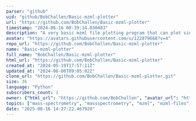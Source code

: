 ```yaml
---
parser: "github"
uid: "github/BobChallen/Basic-mzml-plotter"
url: "https://github.com/BobChallen/Basic-mzml-plotter"
timestamp: "2024-06-16 00:39:14.030483"
description: "A very basic mzml file plotting program that can plot single scans, merge all scans from a file, plot the TIC, and plot an EIC of a chosen m/z value."
avatar: "https://avatars.githubusercontent.com/u/122879668?v=4"
repo_url: "https://github.com/BobChallen/Basic-mzml-plotter"
name: "Basic-mzml-plotter"
full_name: "BobChallen/Basic-mzml-plotter"
html_url: "https://github.com/BobChallen/Basic-mzml-plotter"
created_at: "2024-05-19T17:57:11Z"
updated_at: "2024-06-06T09:05:02Z"
clone_url: "https://github.com/BobChallen/Basic-mzml-plotter.git"
size: 36
language: "Python"
subscribers_count: 1
owner: {"html_url": "https://github.com/BobChallen", "avatar_url": "https://avatars.githubusercontent.com/u/122879668?v=4", "login": "BobChallen", "type": "User"}
topics: ["mass-spectrometry", "massspectrometry", "mzml", "mzml-files", "plotting-in-python"]
date: "2025-08-16 14:27:22.467920"
---
```

